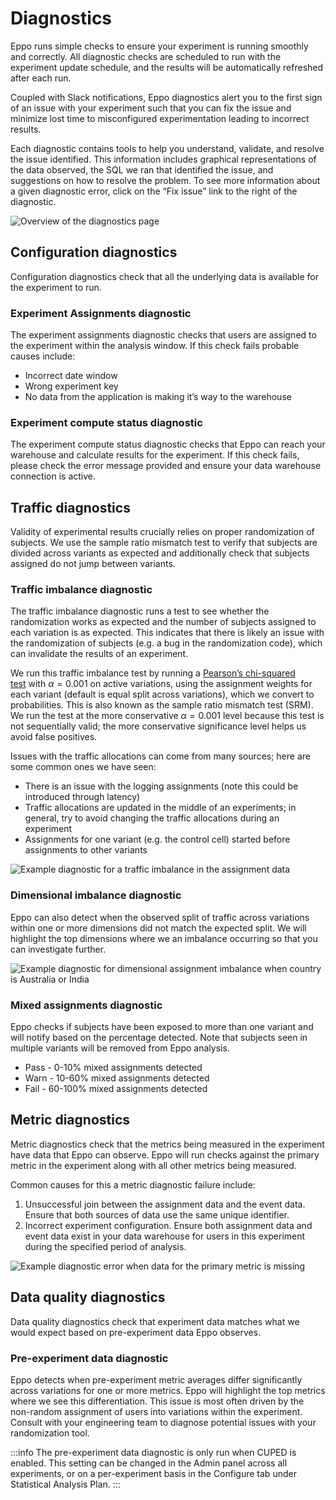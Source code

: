 # Diagnostics

Eppo runs simple checks to ensure your experiment is running smoothly and correctly. All diagnostic checks are scheduled to run with the experiment update schedule, and the results will be automatically refreshed after each run.

Coupled with Slack notifications, Eppo diagnostics alert you to the first sign of an issue with your experiment such that you can fix the issue and minimize lost time to misconfigured experimentation leading to incorrect results.

Each diagnostic contains tools to help you understand, validate, and resolve the issue identified. This information includes graphical representations of the data observed, the SQL we ran that identified the issue, and suggestions on how to resolve the problem. To see more information about a given diagnostic error, click on the “Fix issue” link to the right of the diagnostic.

![Overview of the diagnostics page](/img/experiments/diagnostics/diagnostics_overview.png)

## Configuration diagnostics

Configuration diagnostics check that all the underlying data is available for the experiment to run.

### Experiment Assignments diagnostic

The experiment assignments diagnostic checks that users are assigned to the experiment within the analysis window. If this check fails probable causes include:

- Incorrect date window
- Wrong experiment key
- No data from the application is making it’s way to the warehouse

### Experiment compute status diagnostic

The experiment compute status diagnostic checks that Eppo can reach your warehouse and calculate results for the experiment. If this check fails, please check the error message provided and ensure your data warehouse connection is active.

## Traffic diagnostics

Validity of experimental results crucially relies on proper randomization of subjects. We use the sample ratio mismatch test to verify that subjects are divided across variants as expected and additionally check that subjects assigned do not jump between variants.

### Traffic imbalance diagnostic

The traffic imbalance diagnostic runs a test to see whether the randomization works as expected and the number of subjects assigned to each variation is as expected. This indicates that there is likely an issue with the randomization of subjects (e.g. a bug in the randomization code), which can invalidate the results of an experiment.

We run this traffic imbalance test by running a [Pearson’s chi-squared test](https://en.wikipedia.org/wiki/Pearson%27s_chi-squared_test) with $\alpha = 0.001$ on active variations, using the assignment weights for each variant (default is equal split across variations), which we convert to probabilities. This is also known as the sample ratio mismatch test (SRM). We run the test at the more conservative $\alpha = 0.001$ level because this test is not sequentially valid; the more conservative significance level helps us avoid false positives.

Issues with the traffic allocations can come from many sources; here are some common ones we have seen:

- There is an issue with the logging assignments (note this could be introduced through latency)
- Traffic allocations are updated in the middle of an experiments; in general, try to avoid changing the traffic allocations during an experiment
- Assignments for one variant (e.g. the control cell) started before assignments to other variants

![Example diagnostic for a traffic imbalance in the assignment data](/img/experiments/diagnostics/diagnostics_imbalance.png)

### Dimensional imbalance diagnostic

Eppo can also detect when the observed split of traffic across variations within one or more dimensions did not match the expected split. We will highlight the top dimensions where we an imbalance occurring so that you can investigate further.

![Example diagnostic for dimensional assignment imbalance when country is Australia or India](/img/experiments/diagnostics/diagnostics_imbalance_dimensional.png)

### Mixed assignments diagnostic
Eppo checks if subjects have been exposed to more than one variant and will notify based on the percentage detected. Note that subjects seen in multiple variants will be removed from Eppo analysis.

- Pass - 0-10% mixed assignments detected
- Warn - 10-60% mixed assignments detected
- Fail - 60-100% mixed assignments detected

## Metric diagnostics

Metric diagnostics check that the metrics being measured in the experiment have data that Eppo can observe. Eppo will run checks against the primary metric in the experiment along with all other metrics being measured.

Common causes for this a metric diagnostic failure include:

1. Unsuccessful join between the assignment data and the event data. Ensure that both sources of data use the same unique identifier.
2. Incorrect experiment configuration. Ensure both assignment data and event data exist in your data warehouse for users in this experiment during the specified period of analysis.

![Example diagnostic error when data for the primary metric is missing](/img/experiments/diagnostics/diagnostics_metric.png)

## Data quality diagnostics

Data quality diagnostics check that experiment data matches what we would expect based on pre-experiment data Eppo observes.

### Pre-experiment data diagnostic

Eppo detects when pre-experiment metric averages differ significantly across variations for one or more metrics. Eppo will highlight the top metrics where we see this differentiation.
This issue is most often driven by the non-random assignment of users into variations within the experiment. Consult with your engineering team to diagnose potential issues with your randomization tool.

:::info
The pre-experiment data diagnostic is only run when CUPED is enabled. This setting can be changed in the Admin panel across all experiments, or on a per-experiment basis in the Configure tab under Statistical Analysis Plan.
:::
